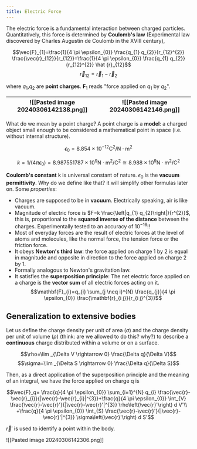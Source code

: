```yaml
---
title: Electric Force
---
```


The electric force is a fundamental interaction between charged particles. Quantitatively, this force is determined by **Coulomb's law** (Experimental law discovered by Charles Augustin de Coulomb in the XVIII century),

$$\vec{F}_{1}=\frac{1}{4 \pi \epsilon_{0}} \frac{q_{1} q_{2}}{r_{12}^{2}} \frac{\vec{r}_{12}}{r_{12}}=\frac{1}{4 \pi \epsilon_{0}} \frac{q_{1} q_{2}}{r_{12}^{2}} \hat {r}_{12}$$
$$\vec{r}_{12}=\vec{r}_{1}-\vec{r}_{2}$$

where $q_1$,$q_2$ are **point charges**. $\mathbf{F}_{1}$ reads "force applied on $q_1$ by $q_2$".


| ![[Pasted image 20240306142138.png]] | ![[Pasted image 20240306142146.png]] |
| ------------------------------------ | ------------------------------------ |

What do we mean by a point charge? A point charge is a **model**: a charged object small enough to be considered a mathematical point in space (i.e. without internal structure).

$$\epsilon_{0}=8.854 \times 10^{-12} \mathrm{C}^{2} / \mathrm{N} \cdot \mathrm{m}^{2}$$

$$k=1 / (4 \pi \epsilon_{0})=8.987551787 \times 10^{9} \mathrm{N} \cdot \mathrm{m}^{2} / \mathrm{C}^{2} \cong 8.988 \times 10^{9} \mathrm{N} \cdot \mathrm{m}^{2} / \mathrm{C}^{2}$$

**Coulomb's constant** k is universal constant of nature. 
$\epsilon_0$ is the **vacuum permittivity**. Why do we define like that? it will simplify other formulas later on.
Some *properties*:

- Charges are supposed to be in **vacuum**. Electrically speaking, air is like vacuum.
- Magnitude of electric force is $F=k \frac{\left|q_{1} q_{2}\right|}{r^{2}}$, this is, proportional to the **squared inverse of the distance** between the charges. Experimentally tested to an accuracy of $10^{-16}$!!
- Most of everyday forces are the result of electric forces at the level of atoms and molecules, like the normal force, the tension force or the friction force.
- It obeys **Newton's third law**: the force applied on charge 1 by 2 is equal in magnitude and opposite in direction to the force applied on charge 2 by 1.
- Formally analogous to Newton's gravitation law.
- It satisfies the **superposition principle**: The net electric force applied on a charge is the __vector sum__ of all electric forces acting on it.
$$\mathbf{F}_{i}=q_{i} \sum_{j \neq i}^{N} \frac{q_{j}}{4 \pi \epsilon_{0}} \frac{\mathbf{r}_{i j}}{r_{i j}^{3}}$$

## Generalization to extensive bodies

Let us define the charge density per unit of area ($\sigma$) and the charge density per unit of volume ($\rho$) (think: are we allowed to do this? why?) to describe a **continuous** charge distributed within a volume or on a surface.

$$\rho=\lim _{\Delta V \rightarrow 0} \frac{\Delta q}{\Delta V}$$
$$\sigma=\lim _{\Delta S \rightarrow 0} \frac{\Delta q}{\Delta S}$$

Then, as a direct application of the superposition principle and the meaning of an integral, we have the force applied on charge q is


$$\vec{F}_q= \frac{q}{4 \pi \epsilon_{0}} \sum_{i=1}^{N} q_{i} \frac{\vec{r}-\vec{r}_{i}}{|\vec{r}-\vec{r}_{i}|^{3}}+\frac{q}{4 \pi \epsilon_{0}} \int_{V} \frac{\vec{r}-\vec{r}'}{|\vec{r}-\vec{r}'|^{3}} \rho\left(\vec{r}'\right) d V'\\
+\frac{q}{4 \pi \epsilon_{0}} \int_{S} \frac{\vec{r}-\vec{r}'}{|\vec{r}-\vec{r}'|^{3}} \sigma\left(\vec{r}'\right) d S'$$


$\vec{r}'$ is used to identify a point within the body.

![[Pasted image 20240306142306.png]]

